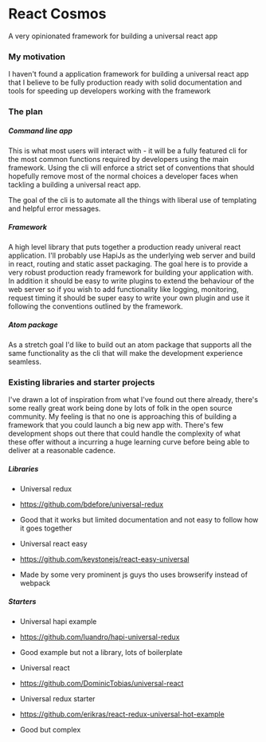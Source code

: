 # React Cosmos
A very opinionated framework for building a universal react app

### My motivation

I haven't found a application framework for building a universal react app that I believe to be fully production ready with solid documentation and tools for speeding up developers working with the framework

### The plan

##### Command line app

This is what most users will interact with - it will be a fully featured cli for the most common functions required by developers using the main framework.  Using the cli will enforce a strict set of conventions that should hopefully remove most of the normal choices a developer faces when tackling a building a universal react app.  

The goal of the cli is to automate all the things with liberal use of templating and helpful error messages.

##### Framework

A high level library that puts together a production ready univeral react application.  I'll probably use HapiJs as the underlying web server and build in react, routing and static asset packaging.  The goal here is to provide a very robust production ready framework for building your application with.  In addition it should be easy to write plugins to extend the behaviour of the web server so if you wish to add functionality like logging, monitoring, request timing it should be super easy to write your own plugin and use it following the conventions outlined by the framework.

##### Atom package

As a stretch goal I'd like to build out an atom package that supports all the same functionality as the cli that will make the development experience seamless.  

### Existing libraries and starter projects

I've drawn a lot of inspiration from what I've found out there already, there's some really great work being done by lots of folk in the open source community.  My feeling is that no one is approaching this of building a framework that you could launch a big new app with.  There's few development shops out there that could handle the complexity of what these offer without a incurring a huge learning curve before being able to deliver at a reasonable cadence.

##### Libraries

- Universal redux
 - https://github.com/bdefore/universal-redux
 - Good that it works but limited documentation and not easy to follow how it goes together

- Universal react easy
 - https://github.com/keystonejs/react-easy-universal
 - Made by some very prominent js guys tho uses browserify instead of webpack

##### Starters

- Universal hapi example
 - https://github.com/luandro/hapi-universal-redux
 - Good example but not a library, lots of boilerplate

- Universal react
 - https://github.com/DominicTobias/universal-react

- Universal redux starter
 - https://github.com/erikras/react-redux-universal-hot-example
 - Good but complex
